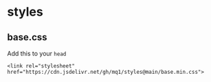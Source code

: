 # styles

## base.css

Add this to your `head`

`<link rel="stylesheet" href="https://cdn.jsdelivr.net/gh/mq1/styles@main/base.min.css">`
